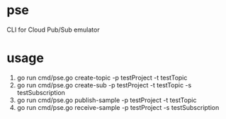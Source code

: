 # pse
CLI for Cloud Pub/Sub emulator

# usage

1. go run cmd/pse.go create-topic -p testProject -t testTopic
2. go run cmd/pse.go create-sub -p testProject -t testTopic -s testSubscription
3. go run cmd/pse.go publish-sample -p testProject -t testTopic
4. go run cmd/pse.go receive-sample -p testProject -s testSubscription
